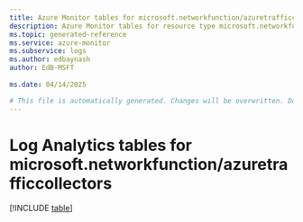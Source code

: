 ```yaml
---
title: Azure Monitor tables for microsoft.networkfunction/azuretrafficcollectors
description: Azure Monitor tables for resource type microsoft.networkfunction/azuretrafficcollectors
ms.topic: generated-reference
ms.service: azure-monitor
ms.subservice: logs
ms.author: edbaynash
author: EdB-MSFT
   
ms.date: 04/14/2025

# This file is automatically generated. Changes will be overwritten. Do not change this file directly.
---
```


# Log Analytics tables for microsoft.networkfunction/azuretrafficcollectors  

[!INCLUDE [table](~/reusable-content/ce-skilling/azure/includes/azure-monitor/reference/tables/microsoft-networkfunction_azuretrafficcollectors-include.md)]

